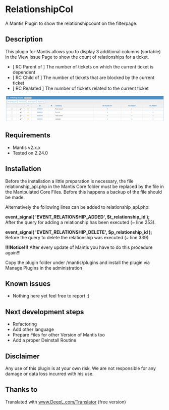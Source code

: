 # RelationshipCol
A Mantis Plugin to show the relationshipcount on the filterpage.
  
## Description ##   
This plugin for Mantis allows you to display 3 additional columns (sortable) in the View Issue Page to show the count of relationships for a ticket.  

* [ RC Parent of ] The number of tickets on which the current ticket is dependent  
* [ RC Child of ] The number of tickets that are blocked by the current ticket
* [ RC Realated ] The number of tickets related to the current ticket
  
![Screenshot of view issue page, slimmed down](https://github.com/Selonka/RelationshipCol/blob/main/blob/RelationCol.PNG)

## Requirements ##
* Mantis v2.x.x
* Tested on 2.24.0

## Installation ##

Before the installation a little preparation is necessary, the file relationship_api.php in the Mantis Core folder must be replaced by the file in the Manipulated Core Files. Before this happens a backup of the file should be made.  

Alternatively the following lines can be added to relationship_api.php:  

__event_signal( 'EVENT_RELATIONSHIP_ADDED', $t_relationship_id );__    
After the query for adding a relationship has been executed (~ line 253).   
  
__event_signal( 'EVENT_RELATIONSHIP_DELETE', $p_relationship_id );__  
Before the query to delete the relationship was executed (~ line 339)  
  
__!!!Notice!!!__ After every update of Mantis you have to do this procedure again!!!  
     
Copy the plugin folder under /mantis/plugins and install the plugin via Manage Plugins in the administration
## Known issues ##
 * Nothing here yet feel free to report ;)

## Next development steps ##
 * Refactoring
 * Add other language
 * Prepare Files for other Version of Mantis too
 * Add a proper Deinstall Routine
## Disclaimer ##
Any use of this plugin is at your own risk. We are not responsible for any damage or data loss incurred with his use.

## Thanks to ##
Translated with www.DeepL.com/Translator (free version)